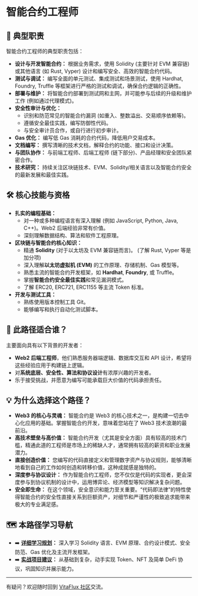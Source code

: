 # 智能合约工程师

## 🚀 典型职责

智能合约工程师的典型职责包括：

*   **设计与开发智能合约：** 根据业务需求，使用 Solidity (主要针对 EVM 兼容链) 或其他语言 (如 Rust, Vyper) 设计和编写安全、高效的智能合约代码。
*   **测试与调试：** 编写全面的单元测试、集成测试和场景测试，使用 Hardhat, Foundry, Truffle 等框架进行严格的测试和调试，确保合约逻辑的正确性。
*   **部署与维护：** 将智能合约部署到测试网和主网，并可能参与后续的升级和维护工作 (例如通过代理模式)。
*   **安全性审计与优化：**
    *   识别和防范常见的智能合约漏洞 (如重入、整数溢出、交易顺序依赖等)。
    *   遵循安全最佳实践，编写防御性代码。
    *   与安全审计员合作，或自行进行初步审计。
*   **Gas 优化：** 编写低 Gas 消耗的合约代码，降低用户交易成本。
*   **文档编写：** 撰写清晰的技术文档，解释合约的功能、接口和设计决策。
*   **与团队协作：** 与前端工程师、后端工程师 (链下部分)、产品经理和安全团队紧密合作。
*   **技术研究：** 持续关注区块链技术、EVM、Solidity/相关语言以及智能合约安全的最新发展和最佳实践。

## 🛠️ 核心技能与资格

*   **扎实的编程基础：**
    *   对一种或多种编程语言有深入理解 (例如 JavaScript, Python, Java, C++)。Web2 后端经验非常有价值。
    *   深刻理解数据结构、算法和软件工程原理。
*   **区块链与智能合约核心知识：**
    *   精通 **Solidity** (对于以太坊及 EVM 兼容链而言)。 (了解 Rust, Vyper 等是加分项)
    *   深入理解**以太坊虚拟机 (EVM)** 的工作原理、存储机制、Gas 模型等。
    *   熟悉主流的智能合约开发框架，如 **Hardhat**, **Foundry**, 或 Truffle。
    *   掌握**智能合约安全最佳实践**和常见漏洞模式。
    *   了解 ERC20, ERC721, ERC1155 等主流 Token 标准。
*   **开发与测试工具：**
    *   熟练使用版本控制工具 Git。
    *   能够编写和执行自动化测试脚本。

## 👤 此路径适合谁？

主要面向具有以下背景的开发者：

*   **Web2 后端工程师**，他们熟悉服务器端逻辑、数据库交互和 API 设计，希望将这些经验应用于构建链上逻辑。
*   对**系统底层、安全性、算法和协议设计**有浓厚兴趣的开发者。
*   乐于接受挑战，并愿意为编写可能承载巨大价值的代码承担责任。

## 💡 为什么选择这个路径？

*   **Web3 的核心与灵魂：** 智能合约是 Web3 的核心技术之一，是构建一切去中心化应用的基础。掌握智能合约开发，意味着您站在了 Web3 技术浪潮的最前沿。
*   **高技术壁垒与高价值：** 智能合约开发（尤其是安全方面）具有较高的技术门槛，精通此道的工程师是市场上的稀缺人才，通常拥有较高的薪资和职业发展潜力。
*   **直接创造价值：** 您编写的代码直接定义和管理数字资产与协议规则，能够清晰地看到自己的工作如何创造和转移价值，这种成就感是独特的。
*   **深度参与协议设计：** 作为智能合约工程师，您不仅仅是代码的实现者，更会深度参与到协议机制的设计中，运用博弈论、经济模型等知识解决复杂问题。
*   **安全即生命：** 在这个领域，安全意识和能力至关重要。“代码即法律”的特性使得智能合约的安全性直接关系到巨额资产，对细节和严谨性的极致追求能带来极大的专业满足感。

## 🗺️ 本路径学习导航

*   ➡️ **[详细学习规划](./01-targeted-learning-path.md)：** 深入学习 Solidity 语言、EVM 原理、合约设计模式、安全防范、Gas 优化及主流开发框架。
*   ➡️ **[实战项目建议](./02-portfolio-projects.md)：** 从基础到复杂，动手实现 Token、NFT 及简单 DeFi 协议，巩固知识并展示能力。

---

有疑问？欢迎随时回到 [VitaFlux 社区](https://t.me/+04_gJoUytQo0MjBl)交流。
